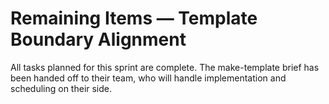 # Remaining Items — Template Boundary Alignment

All tasks planned for this sprint are complete. The make-template brief has been
handed off to their team, who will handle implementation and scheduling on their
side.
